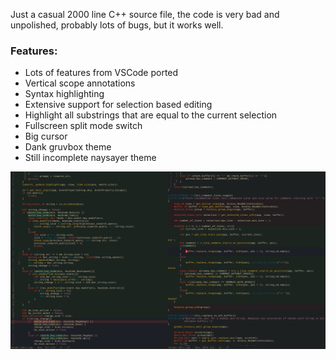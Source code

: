 Just a casual 2000 line C++ source file, the code is very bad and unpolished, probably lots of bugs, but it works well. 

### Features: 

* Lots of features from VSCode ported 
* Vertical scope annotations 
* Syntax highlighting 
* Extensive support for selection based editing
* Highlight all substrings that are equal to the current selection
* Fullscreen split mode switch
* Big cursor
* Dank gruvbox theme
* Still incomplete naysayer theme

![4Coder](4coder.png)